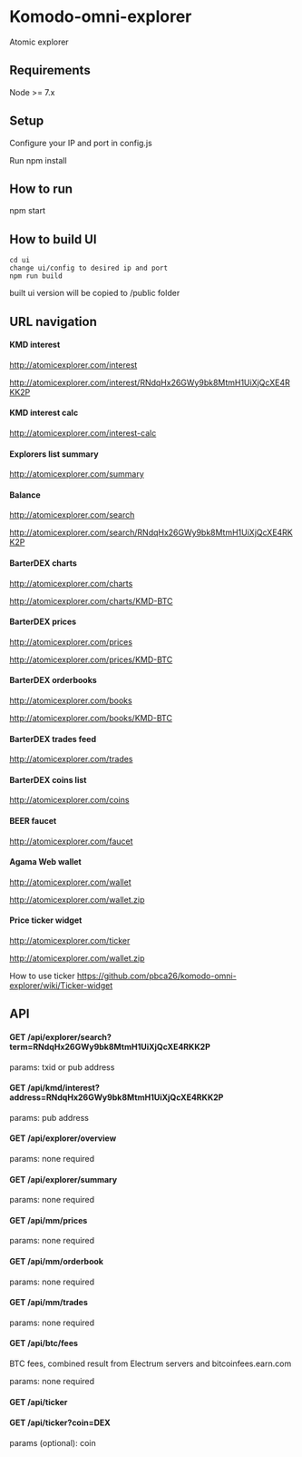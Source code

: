 # Komodo-omni-explorer

Atomic explorer

## Requirements

Node >= 7.x

## Setup

Configure your IP and port in config.js

Run npm install

## How to run

npm start

## How to build UI

```
cd ui
change ui/config to desired ip and port
npm run build
```

built ui version will be copied to /public folder

## URL navigation

#### KMD interest
http://atomicexplorer.com/interest

http://atomicexplorer.com/interest/RNdqHx26GWy9bk8MtmH1UiXjQcXE4RKK2P

#### KMD interest calc
http://atomicexplorer.com/interest-calc

#### Explorers list summary
http://atomicexplorer.com/summary

#### Balance
http://atomicexplorer.com/search

http://atomicexplorer.com/search/RNdqHx26GWy9bk8MtmH1UiXjQcXE4RKK2P

#### BarterDEX charts
http://atomicexplorer.com/charts

http://atomicexplorer.com/charts/KMD-BTC

#### BarterDEX prices
http://atomicexplorer.com/prices

http://atomicexplorer.com/prices/KMD-BTC

#### BarterDEX orderbooks
http://atomicexplorer.com/books

http://atomicexplorer.com/books/KMD-BTC

#### BarterDEX trades feed
http://atomicexplorer.com/trades

#### BarterDEX coins list
http://atomicexplorer.com/coins

#### BEER faucet
http://atomicexplorer.com/faucet

#### Agama Web wallet
http://atomicexplorer.com/wallet

http://atomicexplorer.com/wallet.zip

#### Price ticker widget
http://atomicexplorer.com/ticker

http://atomicexplorer.com/wallet.zip

How to use ticker https://github.com/pbca26/komodo-omni-explorer/wiki/Ticker-widget

## API
#### GET /api/explorer/search?term=RNdqHx26GWy9bk8MtmH1UiXjQcXE4RKK2P

params: txid or pub address

#### GET /api/kmd/interest?address=RNdqHx26GWy9bk8MtmH1UiXjQcXE4RKK2P

params: pub address

#### GET /api/explorer/overview

params: none required

#### GET /api/explorer/summary

params: none required

#### GET /api/mm/prices

params: none required

#### GET /api/mm/orderbook

params: none required

#### GET /api/mm/trades

params: none required

#### GET /api/btc/fees

BTC fees, combined result from Electrum servers and bitcoinfees.earn.com

params: none required

#### GET /api/ticker
#### GET /api/ticker?coin=DEX

params (optional): coin